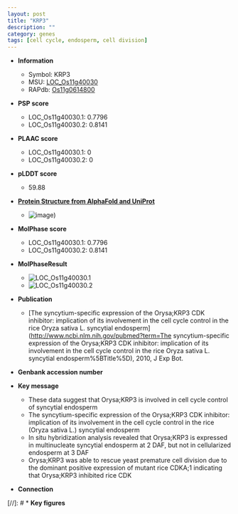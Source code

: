 ```yaml
---
layout: post
title: "KRP3"
description: ""
category: genes
tags: [cell cycle, endosperm, cell division]
---
```


* **Information**  
    + Symbol: KRP3  
    + MSU: [LOC_Os11g40030](http://rice.plantbiology.msu.edu/cgi-bin/ORF_infopage.cgi?orf=LOC_Os11g40030)  
    + RAPdb: [Os11g0614800](http://rapdb.dna.affrc.go.jp/viewer/gbrowse_details/irgsp1?name=Os11g0614800)  

* **PSP score**  
    + LOC_Os11g40030.1: 0.7796 
    + LOC_Os11g40030.2: 0.8141 

* **PLAAC score**  
    + LOC_Os11g40030.1: 0 
    + LOC_Os11g40030.2: 0 

* **pLDDT score**
    + 59.88

* **[Protein Structure from AlphaFold and UniProt](https://www.uniprot.org/uniprotkb/Q2R185/entry#structure)**
    + ![image](https://ricepsp.github.io/images/Q2/AF-Q2R185-F1.png))

* **MolPhase score**
    + LOC_Os11g40030.1: 0.7796
    + LOC_Os11g40030.2: 0.8141

* **MolPhaseResult**
    + ![LOC_Os11g40030.1](https://ricepsp.github.io/pictures/LOC_Os11g/LOC_Os11g40030.1.png)
    + ![LOC_Os11g40030.2](https://ricepsp.github.io/pictures/LOC_Os11g/LOC_Os11g40030.2.png)

* **Publication**  
    + [The syncytium-specific expression of the Orysa;KRP3 CDK inhibitor: implication of its involvement in the cell cycle control in the rice Oryza sativa L. syncytial endosperm](http://www.ncbi.nlm.nih.gov/pubmed?term=The syncytium-specific expression of the Orysa;KRP3 CDK inhibitor: implication of its involvement in the cell cycle control in the rice Oryza sativa L. syncytial endosperm%5BTitle%5D), 2010, J Exp Bot.

* **Genbank accession number**  

* **Key message**  
    + These data suggest that Orysa;KRP3 is involved in cell cycle control of syncytial endosperm
    + The syncytium-specific expression of the Orysa;KRP3 CDK inhibitor: implication of its involvement in the cell cycle control in the rice (Oryza sativa L.) syncytial endosperm
    + In situ hybridization analysis revealed that Orysa;KRP3 is expressed in multinucleate syncytial endosperm at 2 DAF, but not in cellularized endosperm at 3 DAF
    + Orysa;KRP3 was able to rescue yeast premature cell division due to the dominant positive expression of mutant rice CDKA;1 indicating that Orysa;KRP3 inhibited rice CDK

* **Connection**  

[//]: # * **Key figures**  



